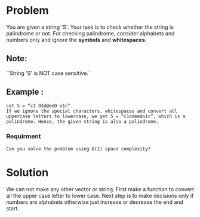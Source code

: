 # Problem

You are given a string 'S'. Your task is to check whether the string is palindrome or not. For checking palindrome, consider alphabets and numbers only and ignore the **symbols** and **whitespaces**.

## Note:

``String 'S' is NOT case sensitive.`

## Example :

```
Let S = “c1 O$d@eeD o1c”.
If we ignore the special characters, whitespaces and convert all uppercase letters to lowercase, we get S = “c1odeedo1c”, which is a palindrome. Hence, the given string is also a palindrome.

```

### Requirment

```
Can you solve the problem using O(1) space complexity?

```

# Solution

We can not make any other vector or string. First make a function to convert all the upper case letter to lower case. Next step is to make decisions only if numbers are alphabets otherwise just increase or decrease the end and start.
